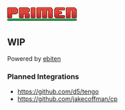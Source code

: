 # ![Primen](assets/primen_logo.png)
## WIP
Powered by [ebiten](https://github.com/hajimehoshi/ebiten)

### Planned Integrations

* https://github.com/d5/tengo
* https://github.com/jakecoffman/cp